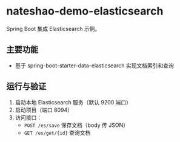 # nateshao-demo-elasticsearch

Spring Boot 集成 Elasticsearch 示例。

## 主要功能
- 基于 spring-boot-starter-data-elasticsearch 实现文档索引和查询

## 运行与验证
1. 启动本地 Elasticsearch 服务（默认 9200 端口）
2. 启动项目（端口 8094）
3. 访问接口：
   - `POST /es/save` 保存文档（body 传 JSON）
   - `GET /es/get/{id}` 查询文档 